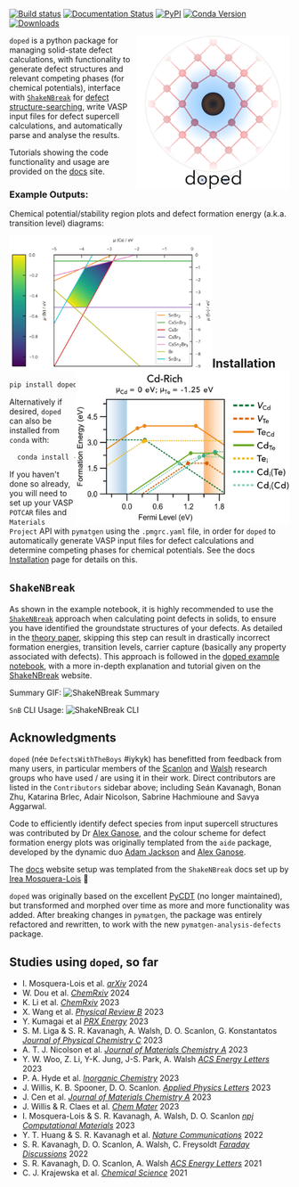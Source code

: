 [![Build status](https://github.com/SMTG-Bham/doped/actions/workflows/test.yml/badge.svg)](https://github.com/SMTG-Bham/doped/actions)
[![Documentation Status](https://readthedocs.org/projects/doped/badge/?version=latest&style=flat)](https://doped.readthedocs.io/en/latest/)
[![PyPI](https://img.shields.io/pypi/v/doped)](https://pypi.org/project/doped)
[![Conda Version](https://img.shields.io/conda/vn/conda-forge/doped.svg)](https://anaconda.org/conda-forge/doped)
[![Downloads](https://img.shields.io/pypi/dm/doped)](https://pypi.org/project/doped)

<a href="https://doped.readthedocs.io/en/latest/"><img align="right" width="275" src="https://raw.githubusercontent.com/SMTG-Bham/doped/master/docs/doped_v2_logo.png" alt="Schematic of a doped (defect-containing) crystal, inspired by the biological analogy to (semiconductor) doping." title="Schematic of a doped (defect-containing) crystal, inspired by the biological analogy to (semiconductor) doping."></a>`doped` is a python package for
managing solid-state defect calculations, with functionality to
generate defect structures and relevant competing phases (for chemical potentials), interface with
[`ShakeNBreak`](https://shakenbreak.readthedocs.io) for
[defect structure-searching](https://www.nature.com/articles/s41524-023-00973-1), write VASP input files for defect
supercell calculations, and automatically parse and analyse the results.

Tutorials showing the code functionality and usage are provided on the [docs](https://doped.readthedocs.io/en/latest/) site.

### Example Outputs:
Chemical potential/stability region plots and defect formation energy (a.k.a. transition level) diagrams:

<a href="https://doped.readthedocs.io/en/latest/dope_chemical_potentials.html#analysing-and-visualising-the-chemical-potential-limits"><img align="left" width="365" src="https://raw.githubusercontent.com/SMTG-Bham/doped/master/docs/doped_chempot_plotting.png"></a> <a href="https://doped.readthedocs.io/en/latest/dope_parsing_example.html#defect-formation-energy-transition-level-diagrams"><img align="right" width="385" src="https://raw.githubusercontent.com/SMTG-Bham/doped/master/docs/doped_TLD_plot.png"></a>
<br><br><br><br><br><br><br><br><br><br><br>


## Installation
```bash
pip install doped  # install doped and dependencies
```

Alternatively if desired, `doped` can also be installed from `conda` with:

```bash
  conda install -c conda-forge doped
```

If you haven't done so already, you will need to set up your VASP `POTCAR` files and `Materials Project` API with `pymatgen` using the `.pmgrc.yaml` file, in order for `doped` to automatically generate VASP input files for defect calculations and determine competing phases for chemical potentials.
See the docs [Installation](https://doped.readthedocs.io/en/latest/Installation.html) page for details on this.



## `ShakeNBreak`
As shown in the example notebook, it is highly recommended to use the [`ShakeNBreak`](https://shakenbreak.readthedocs.io/en/latest/) approach when calculating point defects in solids, to ensure you have identified the groundstate structures of your defects. As detailed in the [theory paper](https://doi.org/10.1038/s41524-023-00973-1), skipping this step can result in drastically incorrect formation energies, transition levels, carrier capture (basically any property associated with defects). This approach is followed in the [doped example notebook](https://github.com/SMTG-Bham/doped/blob/master/dope_workflow_example.ipynb), with a more in-depth explanation and tutorial given on the [ShakeNBreak](https://shakenbreak.readthedocs.io/en/latest/) website.

Summary GIF:
![ShakeNBreak Summary](https://raw.githubusercontent.com/SMTG-Bham/ShakeNBreak/main/docs/SnB_Supercell_Schematic_PES_2sec_Compressed.gif)

`SnB` CLI Usage:
![ShakeNBreak CLI](https://raw.githubusercontent.com/SMTG-Bham/ShakeNBreak/main/docs/SnB_CLI.gif)


## Acknowledgments
`doped` (née `DefectsWithTheBoys` #iykyk) has benefitted from feedback from many users, in particular
members of the [Scanlon](http://davidscanlon.com/) and [Walsh](https://wmd-group.github.io/) research groups who have used / are using it in their work. Direct contributors are listed in the `Contributors` sidebar above; including Seán Kavanagh, Bonan Zhu, Katarina Brlec, Adair Nicolson,
Sabrine Hachmioune and Savya Aggarwal.

Code to efficiently identify defect species from input supercell structures was contributed by Dr
[Alex Ganose](https://github.com/utf), and the colour scheme for defect formation energy plots was originally templated from
the `aide` package, developed by the dynamic duo [Adam Jackson](https://github.com/ajjackson) and [Alex Ganose](https://github.com/utf).

The [docs](https://readthedocs.io) website setup was templated from the `ShakeNBreak` docs set up by [Irea Mosquera-Lois](https://scholar.google.com/citations?user=oIMzt0cAAAAJ&hl=en) 🙌

`doped` was originally based on the excellent
[PyCDT](https://www.sciencedirect.com/science/article/pii/S0010465518300079) (no longer maintained), but transformed
and morphed over time as more and more functionality was added. After breaking changes in `pymatgen`, the package was
entirely refactored and rewritten, to work with the new
`pymatgen-analysis-defects` package.

## Studies using `doped`, so far
<!-- Xinwei 2024 paper -->
- I. Mosquera-Lois et al. [_arXiv_](https://doi.org/10.48550/arXiv.2401.12127) 2024
- W. Dou et al. [_ChemRxiv_](https://doi.org/10.26434/chemrxiv-2024-hm6vh) 2024
- K. Li et al. [_ChemRxiv_](https://chemrxiv.org/engage/chemrxiv/article-details/65846b8366c1381729bc5f23) 2023
- X. Wang et al. [_Physical Review B_](https://journals.aps.org/prb/abstract/10.1103/PhysRevB.108.134102) 2023
- Y. Kumagai et al [_PRX Energy_](http://dx.doi.org/10.1103/PRXEnergy.2.043002) 2023
- S. M. Liga & S. R. Kavanagh, A. Walsh, D. O. Scanlon, G. Konstantatos [_Journal of Physical Chemistry C_](https://doi.org/10.1021/acs.jpcc.3c05204) 2023
- A. T. J. Nicolson et al. [_Journal of Materials Chemistry A_](https://doi.org/10.1039/D3TA02429F) 2023
- Y. W. Woo, Z. Li, Y-K. Jung, J-S. Park, A. Walsh [_ACS Energy Letters_](https://doi.org/10.1021/acsenergylett.2c02306) 2023
- P. A. Hyde et al. [_Inorganic Chemistry_](https://doi.org/10.1021/acs.inorgchem.3c01510) 2023
- J. Willis, K. B. Spooner, D. O. Scanlon. [_Applied Physics Letters_](https://doi.org/10.1063/5.0170552) 2023
- J. Cen et al. [_Journal of Materials Chemistry A_](https://doi.org/10.1039/D3TA00532A) 2023
- J. Willis & R. Claes et al. [_Chem Mater_](https://doi.org/10.1021/acs.chemmater.3c01628) 2023
- I. Mosquera-Lois & S. R. Kavanagh, A. Walsh, D. O. Scanlon [_npj Computational Materials_](https://www.nature.com/articles/s41524-023-00973-1) 2023
- Y. T. Huang & S. R. Kavanagh et al. [_Nature Communications_](https://www.nature.com/articles/s41467-022-32669-3) 2022
- S. R. Kavanagh, D. O. Scanlon, A. Walsh, C. Freysoldt [_Faraday Discussions_](https://doi.org/10.1039/D2FD00043A) 2022
- S. R. Kavanagh, D. O. Scanlon, A. Walsh [_ACS Energy Letters_](https://pubs.acs.org/doi/full/10.1021/acsenergylett.1c00380) 2021
- C. J. Krajewska et al. [_Chemical Science_](https://doi.org/10.1039/D1SC03775G) 2021
